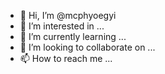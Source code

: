 - 👋 Hi, I’m @mcphyoegyi
- 👀 I’m interested in ...
- 🌱 I’m currently learning ...
- 💞️ I’m looking to collaborate on ...
- 📫 How to reach me ...

<!---
mcphyoegyi/mcphyoegyi is a ✨ special ✨ repository because its `README.md` (this file) appears on your GitHub profile.
You can click the Preview link to take a look at your changes.
--->
